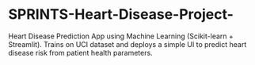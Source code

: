 # SPRINTS-Heart-Disease-Project-
Heart Disease Prediction App using Machine Learning (Scikit-learn + Streamlit). Trains on UCI dataset and deploys a simple UI to predict heart disease risk from patient health parameters.
